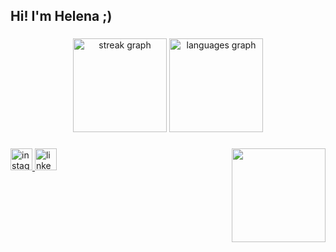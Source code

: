 <h2 align="left">Hi! I'm Helena ;)</h2>

###

<div align="center">
  <img src="https://streak-stats.demolab.com?user=Helengendary&locale=en&mode=daily&theme=default&hide_border=false&border_radius=5" height="150" alt="streak graph"  />
  <img src="https://github-readme-stats.vercel.app/api/top-langs?username=Helengendary&locale=en&hide_title=false&layout=compact&card_width=320&langs_count=5&theme=default&hide_border=false" height="150" alt="languages graph"  />
</div>

###

<img align="right" height="150" src="https://i.pinimg.com/564x/3f/5e/8c/3f5e8c88a183741a4acb4bee84b35f7a.jpg"  />

###

<div align="left">
  <a href="https://www.instagram.com/anelehpicinin/?next=%2F" target="_blank">
    <img src="https://img.shields.io/static/v1?message=Instagram&logo=instagram&label=&color=E4405F&logoColor=white&labelColor=&style=for-the-badge" height="35" alt="instagram logo"  />
  </a>
  <a href="https://www.linkedin.com/in/helena-picinin-de-lima-b85742227/" target="_blank">
    <img src="https://img.shields.io/static/v1?message=LinkedIn&logo=linkedin&label=&color=0077B5&logoColor=white&labelColor=&style=for-the-badge" height="35" alt="linkedin logo"  />
</div>
  </a>
</div>

###
